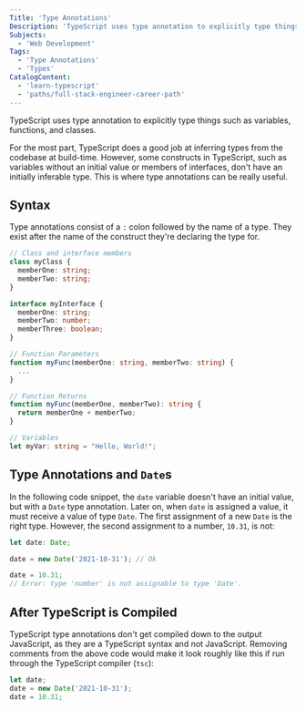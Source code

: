 ```yaml
---
Title: 'Type Annotations'
Description: 'TypeScript uses type annotation to explicitly type things such as variables, functions, and classes.'
Subjects:
  - 'Web Development'
Tags:
  - 'Type Annotations'
  - 'Types'
CatalogContent:
  - 'learn-typescript'
  - 'paths/full-stack-engineer-career-path'
---
```


TypeScript uses type annotation to explicitly type things such as variables, functions, and classes.

For the most part, TypeScript does a good job at inferring types from the codebase at build-time. However, some constructs in TypeScript, such as variables without an initial value or members of interfaces, don't have an initially inferable type. This is where type annotations can be really useful.

## Syntax

Type annotations consist of a `:` colon followed by the name of a type.
They exist after the name of the construct they're declaring the type for.

```ts
// Class and interface members
class myClass {
  memberOne: string;
  memberTwo: string;
}

interface myInterface {
  memberOne: string;
  memberTwo: number;
  memberThree: boolean;
}

// Function Parameters
function myFunc(memberOne: string, memberTwo: string) {
  ...
}

// Function Returns
function myFunc(memberOne, memberTwo): string {
  return memberOne + memberTwo;
}

// Variables
let myVar: string = "Hello, World!";
```

## Type Annotations and `Date`s

In the following code snippet, the `date` variable doesn't have an initial value, but with a `Date` type annotation. Later on, when `date` is assigned a value, it must receive a value of type `Date`. The first assignment of a new `Date` is the right type. However, the second assignment to a number, `10.31`, is not:

```ts
let date: Date;

date = new Date('2021-10-31'); // Ok

date = 10.31;
// Error: type 'number' is not assignable to type 'Date'.
```

## After TypeScript is Compiled

TypeScript type annotations don't get compiled down to the output JavaScript, as they are a TypeScript syntax and not JavaScript. Removing comments from the above code would make it look roughly like this if run through the TypeScript compiler (`tsc`):

```ts
let date;
date = new Date('2021-10-31');
date = 10.31;
```

